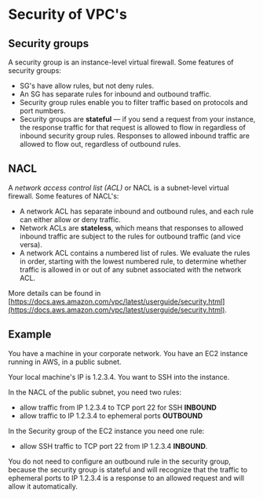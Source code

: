 # Security of VPC's

## Security groups&#x20;

A security group is an instance-level virtual firewall. Some features of security groups:

* SG's have allow rules, but not deny rules.
* An SG has separate rules for inbound and outbound traffic.
* Security group rules enable you to filter traffic based on protocols and port numbers.
* Security groups are **stateful** — if you send a request from your instance, the response traffic for that request is allowed to flow in regardless of inbound security group rules. Responses to allowed inbound traffic are allowed to flow out, regardless of outbound rules.

## NACL

A _network access control list (ACL)_ or NACL is a subnet-level virtual firewall. Some features of NACL's:

* A network ACL has separate inbound and outbound rules, and each rule can either allow or deny traffic.
* Network ACLs are **stateless**, which means that responses to allowed inbound traffic are subject to the rules for outbound traffic (and vice versa).
* A network ACL contains a numbered list of rules. We evaluate the rules in order, starting with the lowest numbered rule, to determine whether traffic is allowed in or out of any subnet associated with the network ACL.

More details can be found in [https://docs.aws.amazon.com/vpc/latest/userguide/security.html](https://docs.aws.amazon.com/vpc/latest/userguide/security.html).

## Example

You have a machine in your corporate network. You have an EC2 instance running in AWS, in a public subnet.&#x20;

Your local machine's IP is 1.2.3.4. You want to SSH into the instance.&#x20;

In the NACL of the public subnet, you need two rules:

* allow traffic from IP 1.2.3.4 to TCP port 22 for SSH **INBOUND**
* allow traffic to IP 1.2.3.4 to ephemeral ports **OUTBOUND**

In the Security group of the EC2 instance you need one rule:

* allow SSH traffic to TCP port 22 from IP 1.2.3.4 **INBOUND**.

You do not need to configure an outbound rule in the security group, because the security group is stateful and will recognize that the traffic to ephemeral ports to IP 1.2.3.4 is a response to an allowed request and will allow it automatically.&#x20;
